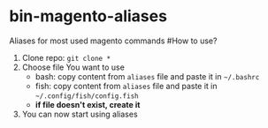 # bin-magento-aliases
Aliases for most used magento commands
#How to use?
1. Clone repo: `git clone *`
2. Choose file You want to use
   - bash: copy content from `aliases` file and paste it in `~/.bashrc`
   - fish: copy content from `aliases` file and paste it in `~/.config/fish/config.fish`
   - **if file doesn't exist, create it**
3. You can now start using aliases
